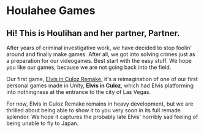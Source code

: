 # Houlahee Games

## Hi! This is Houlihan and her partner, Partner.

After years of criminal investigative work, we have decided to stop foolin' around and finally make games. After all, we got into solving crimes just as a preparation for our videogames. Best start with the easy stuff. We hope you like our games, because we are not going back into the field.

Our first game, <ins>Elvis in Culoz Remake</ins>, it's a reimagination of one of our first personal games made in Unity, **Elvis in Culoz**, which had Elvis platforming into nothingness at the entrance to the city of Las Vegas.

For now, Elvis in Culoz Remake remains in heavy development, but we are thrilled about being able to show it to you very soon in its full remade splendor. We hope it captures the probably late Elvis' horribly sad feeling of being unable to fly to Japan.
